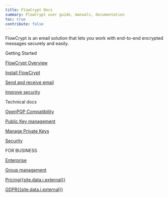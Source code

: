 ```yaml
---
title: FlowCrypt Docs
summary: FlowCrypt user guide, manuals, documentation
toc: true
contribute: false
---
```


FlowCrypt is an email solution that lets you work with end-to-end encrypted messages securely and easily.

<div class="container">
  <div class="row display-flex">
    <div class="col-xs-12 col-sm-6 col-lg-4">
      <p class="landing-column-title">Getting Started</p>
      <div class="landing-column-content">
        <p><a href="guide/overview.html">FlowCrypt Overview</a></p>
        <p><a href="guide/setup/install.html">Install FlowCrypt</a></p>
        <p><a href="guide/send-and-receive/index.html">Send and receive email</a></p>
        <p><a href="guide/common-tasks/improve-security.html">Improve security</a></p>
      </div>
    </div>
    <div class="col-xs-12 col-sm-6 col-lg-4">
      <p class="landing-column-title">Technical docs</p>
      <div class="landing-column-content">
        <p><a href="technical/openpgp-compatibility.html">OpenPGP Compatibility</a></p>
        <p><a href="technical/manage-public-keys.html">Public Key management</a></p>
        <p><a href="technical/manage-public-keys.html">Manage Private Keys</a></p>
        <p><a href="technical/security.html">Security</a></p>
      </div>
    </div>
    <div class="col-xs-12 col-sm-6 col-lg-4">
      <p class="landing-column-title">FOR BUSINESS</p>
      <div class="landing-column-content">
      <p><a href="business/enterprise.html">Enterprise</a></p>
        <p><a href="business/group-management.html">Group management</a></p>
        <p><a href="https://flowcrypt.com/pricing">Pricing{{site.data.i.external}}</a></p>
        <p><a href="https://flowcrypt.com/privacy#gdpr">GDPR{{site.data.i.external}}</a></p>
      </div>
    </div>
  </div>
</div>
